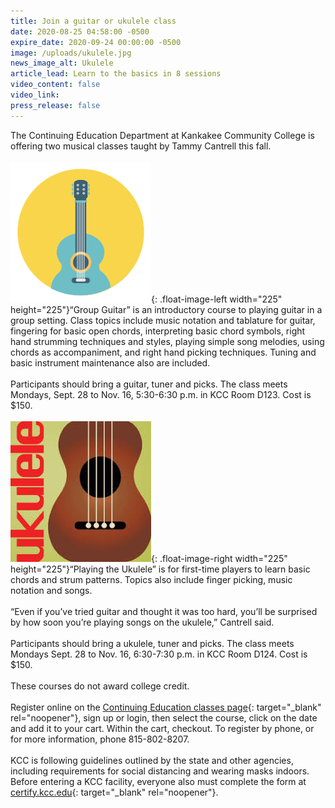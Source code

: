 ```yaml
---
title: Join a guitar or ukulele class
date: 2020-08-25 04:58:00 -0500
expire_date: 2020-09-24 00:00:00 -0500
image: /uploads/ukulele.jpg
news_image_alt: Ukulele
article_lead: Learn to the basics in 8 sessions
video_content: false
video_link:
press_release: false
---
```


The Continuing Education Department at Kankakee Community College is offering two musical classes taught by Tammy Cantrell this fall.<br><br>![](/uploads/group-guitar.png){: .float-image-left width="225" height="225"}“Group Guitar” is an introductory course to playing guitar in a group setting. Class topics include music notation and tablature for guitar, fingering for basic open chords, interpreting basic chord symbols, right hand strumming techniques and styles, playing simple song melodies, using chords as accompaniment, and right hand picking techniques. Tuning and basic instrument maintenance also are included.&nbsp;<br><br>Participants should bring a guitar, tuner and picks. The class meets Mondays, Sept. 28 to Nov. 16, 5:30-6:30 p.m. in KCC Room D123. Cost is $150.<br><br>![](/uploads/ukulele.jpg){: .float-image-right width="225" height="225"}“Playing the Ukulele” is for first-time players to learn basic chords and strum patterns. Topics also include finger picking, music notation and songs.&nbsp;<br><br>“Even if you’ve tried guitar and thought it was too hard, you’ll be surprised by how soon you’re playing songs on the ukulele,” Cantrell said.&nbsp;<br><br>Participants should bring a ukulele, tuner and picks. The class meets Mondays Sept. 28 to Nov. 16, 6:30-7:30 p.m. in KCC Room D124. Cost is $150.<br><br>These courses do not award college credit.&nbsp;<br><br>Register online on the [Continuing Education classes page](https://www.enrole.com/kcc/jsp/login.jsp){: target="_blank" rel="noopener"}, sign up or login, then select the course, click on the date and add it to your cart. Within the cart, checkout. To register by phone, or for more information, phone 815-802-8207.<br><br>KCC is following guidelines outlined by the state and other agencies, including requirements for social distancing and wearing masks indoors. Before entering a KCC facility, everyone also must complete the form at [certify.kcc.edu](https://certify.kcc.edu/){: target="_blank" rel="noopener"}.<br>&nbsp;